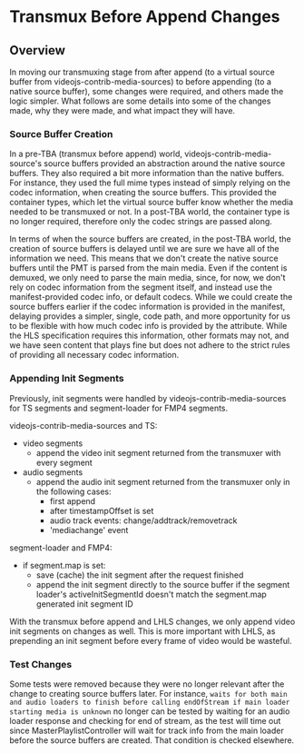 # Transmux Before Append Changes

## Overview

In moving our transmuxing stage from after append (to a virtual source buffer from videojs-contrib-media-sources) to before appending (to a native source buffer), some changes were required, and others made the logic simpler. What follows are some details into some of the changes made, why they were made, and what impact they will have.

### Source Buffer Creation

In a pre-TBA (transmux before append) world, videojs-contrib-media-source's source buffers provided an abstraction around the native source buffers. They also required a bit more information than the native buffers. For instance, they used the full mime types instead of simply relying on the codec information, when creating the source buffers. This provided the container types, which let the virtual source buffer know whether the media needed to be transmuxed or not. In a post-TBA world, the container type is no longer required, therefore only the codec strings are passed along.

In terms of when the source buffers are created, in the post-TBA world, the creation of source buffers is delayed until we are sure we have all of the information we need. This means that we don't create the native source buffers until the PMT is parsed from the main media. Even if the content is demuxed, we only need to parse the main media, since, for now, we don't rely on codec information from the segment itself, and instead use the manifest-provided codec info, or default codecs. While we could create the source buffers earlier if the codec information is provided in the manifest, delaying provides a simpler, single, code path, and more opportunity for us to be flexible with how much codec info is provided by the attribute. While the HLS specification requires this information, other formats may not, and we have seen content that plays fine but does not adhere to the strict rules of providing all necessary codec information.

### Appending Init Segments

Previously, init segments were handled by videojs-contrib-media-sources for TS segments and segment-loader for FMP4 segments.

videojs-contrib-media-sources and TS:
* video segments
  * append the video init segment returned from the transmuxer with every segment
* audio segments
  * append the audio init segment returned from the transmuxer only in the following cases:
    * first append
    * after timestampOffset is set
    * audio track events: change/addtrack/removetrack
    * 'mediachange' event

segment-loader and FMP4:
* if segment.map is set:
  * save (cache) the init segment after the request finished
  * append the init segment directly to the source buffer if the segment loader's activeInitSegmentId doesn't match the segment.map generated init segment ID

With the transmux before append and LHLS changes, we only append video init segments on changes as well. This is more important with LHLS, as prepending an init segment before every frame of video would be wasteful.

### Test Changes

Some tests were removed because they were no longer relevant after the change to creating source buffers later. For instance, `waits for both main and audio loaders to finish before calling endOfStream if main loader starting media is unknown` no longer can be tested by waiting for an audio loader response and checking for end of stream, as the test will time out since MasterPlaylistController will wait for track info from the main loader before the source buffers are created. That condition is checked elsewhere.
